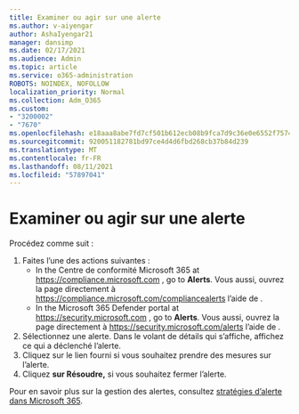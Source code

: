```yaml
---
title: Examiner ou agir sur une alerte
ms.author: v-aiyengar
author: AshaIyengar21
manager: dansimp
ms.date: 02/17/2021
ms.audience: Admin
ms.topic: article
ms.service: o365-administration
ROBOTS: NOINDEX, NOFOLLOW
localization_priority: Normal
ms.collection: Adm_O365
ms.custom:
- "3200002"
- "7670"
ms.openlocfilehash: e18aaa8abe7fd7cf501b612ecb08b9fca7d9c36e0e6552f75742beb770063e93
ms.sourcegitcommit: 920051182781bd97ce4d4d6fbd268cb37b84d239
ms.translationtype: MT
ms.contentlocale: fr-FR
ms.lasthandoff: 08/11/2021
ms.locfileid: "57897041"
---
```

# <a name="review-or-act-on-an-alert"></a>Examiner ou agir sur une alerte

Procédez comme suit :

1. Faites l’une des actions suivantes :
   - In the Centre de conformité Microsoft 365 at <https://compliance.microsoft.com> , go to **Alerts**. Vous aussi, ouvrez la page directement à <https://compliance.microsoft.com/compliancealerts> l’aide de .
   - In the Microsoft 365 Defender portal at <https://security.microsoft.com> , go to **Alerts**. Vous aussi, ouvrez la page directement à <https://security.microsoft.com/alerts> l’aide de .
2. Sélectionnez une alerte. Dans le volant de détails qui s’affiche, affichez ce qui a déclenché l’alerte.
3. Cliquez sur le lien fourni si vous souhaitez prendre des mesures sur l’alerte.
4. Cliquez **sur Résoudre,** si vous souhaitez fermer l’alerte.

Pour en savoir plus sur la gestion des alertes, consultez [stratégies d’alerte dans Microsoft 365](https://docs.microsoft.com/microsoft-365/compliance/alert-policies).
